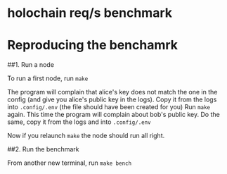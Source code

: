 # holochain req/s benchmark

# Reproducing the benchamrk

##1. Run a node

To run a first node, run `make`

The program will complain that alice's key does not match the one in the config (and give you alice's public key in the logs). Copy it from the logs into `.config/.env` (the file should have been created for you)
Run `make` again. This time the program will complain about bob's public key. Do the same, copy it from the logs and into `.config/.env`

Now if you relaunch `make` the node should run all right.

##2. Run the benchmark

From another new terminal, run `make bench`
